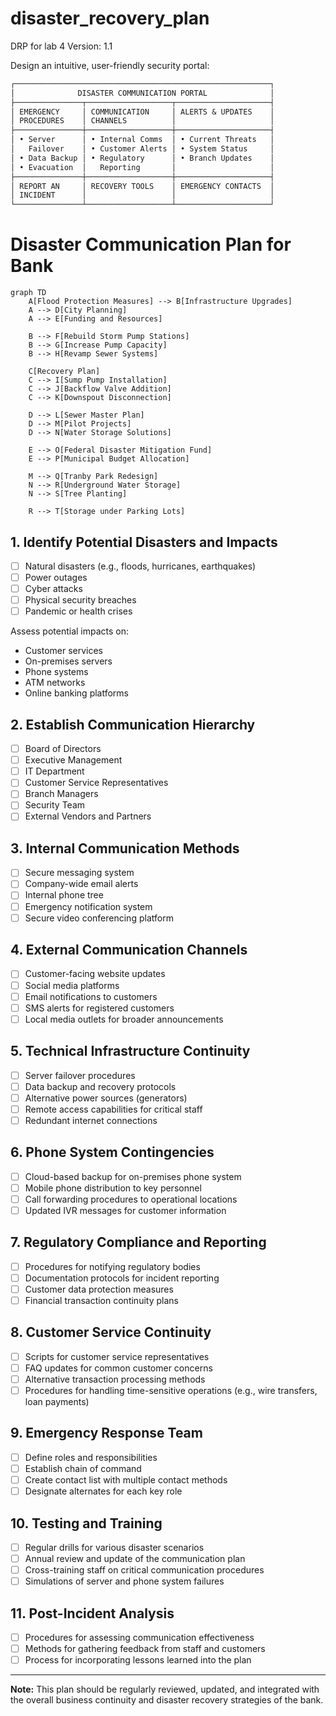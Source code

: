 # disaster_recovery_plan
DRP for lab 4
Version: 1.1

Design an intuitive, user-friendly security portal:

```markdown
┌─────────────────────────────────────────────────────────┐
│              DISASTER COMMUNICATION PORTAL              │
├───────────────┬───────────────────┬─────────────────────┤
│ EMERGENCY     │ COMMUNICATION     │ ALERTS & UPDATES    │
│ PROCEDURES    │ CHANNELS          │                     │
├───────────────┼───────────────────┼─────────────────────┤
│ • Server      │ • Internal Comms  │ • Current Threats   │
│   Failover    │ • Customer Alerts │ • System Status     │
│ • Data Backup │ • Regulatory      │ • Branch Updates    │
│ • Evacuation  │   Reporting       │                     │
├───────────────┼───────────────────┼─────────────────────┤
│ REPORT AN     │ RECOVERY TOOLS    │ EMERGENCY CONTACTS  │
│ INCIDENT      │                   │                     │
└───────────────┴───────────────────┴─────────────────────┘
```


# Disaster Communication Plan for Bank

```mermaid
graph TD
    A[Flood Protection Measures] --> B[Infrastructure Upgrades]
    A --> D[City Planning]
    A --> E[Funding and Resources]

    B --> F[Rebuild Storm Pump Stations]
    B --> G[Increase Pump Capacity]
    B --> H[Revamp Sewer Systems]

    C[Recovery Plan]
    C --> I[Sump Pump Installation]
    C --> J[Backflow Valve Addition]
    C --> K[Downspout Disconnection]

    D --> L[Sewer Master Plan]
    D --> M[Pilot Projects]
    D --> N[Water Storage Solutions]

    E --> O[Federal Disaster Mitigation Fund]
    E --> P[Municipal Budget Allocation]

    M --> Q[Tranby Park Redesign]
    N --> R[Underground Water Storage]
    N --> S[Tree Planting]

    R --> T[Storage under Parking Lots]
```

## 1. Identify Potential Disasters and Impacts

- [ ] Natural disasters (e.g., floods, hurricanes, earthquakes)
- [ ] Power outages
- [ ] Cyber attacks
- [ ] Physical security breaches
- [ ] Pandemic or health crises

Assess potential impacts on:
- Customer services
- On-premises servers
- Phone systems
- ATM networks
- Online banking platforms

## 2. Establish Communication Hierarchy

- [ ] Board of Directors
- [ ] Executive Management
- [ ] IT Department
- [ ] Customer Service Representatives
- [ ] Branch Managers
- [ ] Security Team
- [ ] External Vendors and Partners

## 3. Internal Communication Methods

- [ ] Secure messaging system
- [ ] Company-wide email alerts
- [ ] Internal phone tree
- [ ] Emergency notification system
- [ ] Secure video conferencing platform

## 4. External Communication Channels

- [ ] Customer-facing website updates
- [ ] Social media platforms
- [ ] Email notifications to customers
- [ ] SMS alerts for registered customers
- [ ] Local media outlets for broader announcements

## 5. Technical Infrastructure Continuity

- [ ] Server failover procedures
- [ ] Data backup and recovery protocols
- [ ] Alternative power sources (generators)
- [ ] Remote access capabilities for critical staff
- [ ] Redundant internet connections

## 6. Phone System Contingencies

- [ ] Cloud-based backup for on-premises phone system
- [ ] Mobile phone distribution to key personnel
- [ ] Call forwarding procedures to operational locations
- [ ] Updated IVR messages for customer information

## 7. Regulatory Compliance and Reporting

- [ ] Procedures for notifying regulatory bodies
- [ ] Documentation protocols for incident reporting
- [ ] Customer data protection measures
- [ ] Financial transaction continuity plans

## 8. Customer Service Continuity

- [ ] Scripts for customer service representatives
- [ ] FAQ updates for common customer concerns
- [ ] Alternative transaction processing methods
- [ ] Procedures for handling time-sensitive operations (e.g., wire transfers, loan payments)

## 9. Emergency Response Team

- [ ] Define roles and responsibilities
- [ ] Establish chain of command
- [ ] Create contact list with multiple contact methods
- [ ] Designate alternates for each key role

## 10. Testing and Training

- [ ] Regular drills for various disaster scenarios
- [ ] Annual review and update of the communication plan
- [ ] Cross-training staff on critical communication procedures
- [ ] Simulations of server and phone system failures

## 11. Post-Incident Analysis

- [ ] Procedures for assessing communication effectiveness
- [ ] Methods for gathering feedback from staff and customers
- [ ] Process for incorporating lessons learned into the plan

---

**Note:** This plan should be regularly reviewed, updated, and integrated with the overall business continuity and disaster recovery strategies of the bank.
